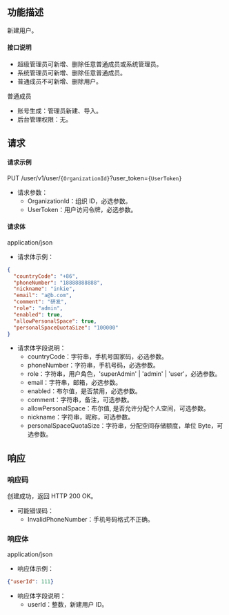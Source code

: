 ## 功能描述

新建用户。

#### 接口说明

- 超级管理员可新增、删除任意普通成员或系统管理员。
- 系统管理员可新增、删除任意普通成员。
- 普通成员不可新增、删除用户。

普通成员
- 账号生成：管理员新建、导入。
- 后台管理权限：无。

## 请求

#### 请求示例

PUT /user/v1/user/`{OrganizationId}`?user_token=`{UserToken}`

- 请求参数：
  - OrganizationId：组织 ID，必选参数。
  - UserToken：用户访问令牌，必选参数。
  
#### 请求体

application/json

- 请求体示例：

```json
{
  "countryCode": "+86",
  "phoneNumber": "18888888888",
  "nickname": "inkie",
  "email": "a@b.com",
  "comment": "研发",
  "role": "admin",
  "enabled": true,
  "allowPersonalSpace": true,
  "personalSpaceQuotaSize": "100000"
}
```

- 请求体字段说明：
  - countryCode：字符串，手机号国家码，必选参数。
  - phoneNumber：字符串，手机号码，必选参数。
  - role：字符串，用户角色，'superAdmin' | 'admin' | 'user'，必选参数。
  - email：字符串，邮箱，必选参数。
  - enabled：布尔值，是否禁用，必选参数。
  - comment：字符串，备注，可选参数。
  - allowPersonalSpace：布尔值, 是否允许分配个人空间，可选参数。
  - nickname：字符串，昵称，可选参数。
  - personalSpaceQuotaSize：字符串，分配空间存储额度，单位 Byte，可选参数。

## 响应

### 响应码

创建成功，返回 HTTP 200 OK。

- 可能错误码：
  - InvalidPhoneNumber：手机号码格式不正确。

### 响应体

application/json

- 响应体示例：

```json
{"userId": 111}
```

- 响应体字段说明：
    - userId：整数，新建用户 ID。
